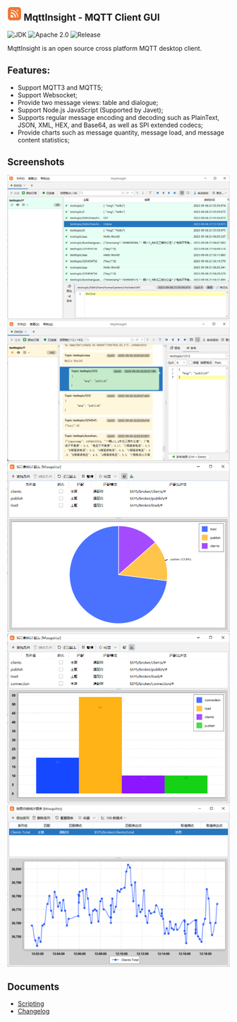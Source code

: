 <img src="assets/logo.png" alt="logo" width="32"/> MqttInsight - MQTT Client GUI
--
![JDK](https://img.shields.io/badge/JDK-17-blue.svg)
![Apache 2.0](https://img.shields.io/badge/Apache-2.0-blue.svg)
![Release](https://img.shields.io/badge/Release-1.0.2-blue.svg)

MqttInsight is an open source cross platform MQTT desktop client.

## Features:

* Support MQTT3 and MQTT5;
* Support Websocket;
* Provide two message views: table and dialogue;
* Support Node.js JavaScript (Supported by Javet);
* Supports regular message encoding and decoding such as PlainText, JSON, XML, HEX, and Base64, as well as SPI extended
  codecs;
* Provide charts such as message quantity, message load, and message content statistics;

## Screenshots

![Screenshot1](screenshots/table_view.png)
![Screenshot1](screenshots/dialogue_view.png)
![Chart1](screenshots/chart1.png)
![Chart2](screenshots/chart2.png)
![Chart3](screenshots/chart3.png)

## Documents

* [Scripting](Scripting.md)
* [Changelog](Changelog.md)
